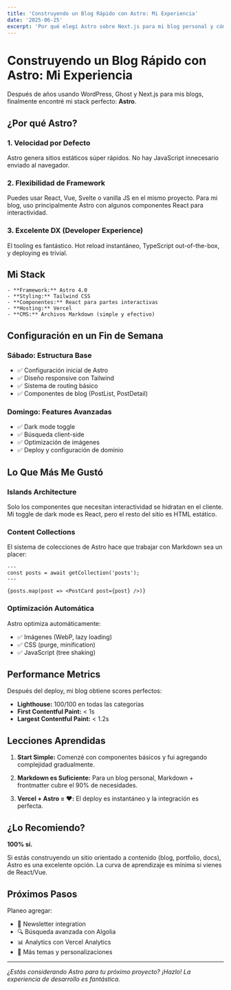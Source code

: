 ```yaml
---
title: 'Construyendo un Blog Rápido con Astro: Mi Experiencia'
date: '2025-06-25'
excerpt: 'Por qué elegí Astro sobre Next.js para mi blog personal y cómo configuré todo en un fin de semana.'
---
```


# Construyendo un Blog Rápido con Astro: Mi Experiencia

Después de años usando WordPress, Ghost y Next.js para mis blogs, finalmente encontré mi stack perfecto: **Astro**.

## ¿Por qué Astro?

### 1. **Velocidad por Defecto**

Astro genera sitios estáticos súper rápidos. No hay JavaScript innecesario enviado al navegador.

### 2. **Flexibilidad de Framework**

Puedes usar React, Vue, Svelte o vanilla JS en el mismo proyecto. Para mi blog, uso principalmente Astro con algunos componentes React para interactividad.

### 3. **Excelente DX (Developer Experience)**

El tooling es fantástico. Hot reload instantáneo, TypeScript out-of-the-box, y deploying es trivial.

## Mi Stack

```
- **Framework:** Astro 4.0
- **Styling:** Tailwind CSS
- **Componentes:** React para partes interactivas
- **Hosting:** Vercel
- **CMS:** Archivos Markdown (simple y efectivo)
```

## Configuración en un Fin de Semana

### Sábado: Estructura Base

- ✅ Configuración inicial de Astro
- ✅ Diseño responsive con Tailwind
- ✅ Sistema de routing básico
- ✅ Componentes de blog (PostList, PostDetail)

### Domingo: Features Avanzadas

- ✅ Dark mode toggle
- ✅ Búsqueda client-side
- ✅ Optimización de imágenes
- ✅ Deploy y configuración de dominio

## Lo Que Más Me Gustó

### Islands Architecture

Solo los componentes que necesitan interactividad se hidratan en el cliente. Mi toggle de dark mode es React, pero el resto del sitio es HTML estático.

### Content Collections

El sistema de colecciones de Astro hace que trabajar con Markdown sea un placer:

```astro
---
const posts = await getCollection('posts');
---

{posts.map(post => <PostCard post={post} />)}
```

### Optimización Automática

Astro optimiza automáticamente:

- ✅ Imágenes (WebP, lazy loading)
- ✅ CSS (purge, minification)
- ✅ JavaScript (tree shaking)

## Performance Metrics

Después del deploy, mi blog obtiene scores perfectos:

- **Lighthouse:** 100/100 en todas las categorías
- **First Contentful Paint:** < 1s
- **Largest Contentful Paint:** < 1.2s

## Lecciones Aprendidas

1. **Start Simple:** Comenzé con componentes básicos y fui agregando complejidad gradualmente.

2. **Markdown es Suficiente:** Para un blog personal, Markdown + frontmatter cubre el 90% de necesidades.

3. **Vercel + Astro = ❤️:** El deploy es instantáneo y la integración es perfecta.

## ¿Lo Recomiendo?

**100% sí.**

Si estás construyendo un sitio orientado a contenido (blog, portfolio, docs), Astro es una excelente opción. La curva de aprendizaje es mínima si vienes de React/Vue.

## Próximos Pasos

Planeo agregar:

- 📝 Newsletter integration
- 🔍 Búsqueda avanzada con Algolia
- 📊 Analytics con Vercel Analytics
- 🎨 Más temas y personalizaciones

---

_¿Estás considerando Astro para tu próximo proyecto? ¡Hazlo! La experiencia de desarrollo es fantástica._
